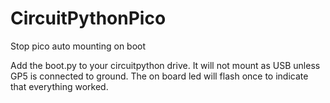 # CircuitPythonPico
Stop pico auto mounting on boot


Add the boot.py to your circuitpython drive. It will not mount as USB unless GP5 is connected to ground. The on board led will flash once to indicate that everything worked.
